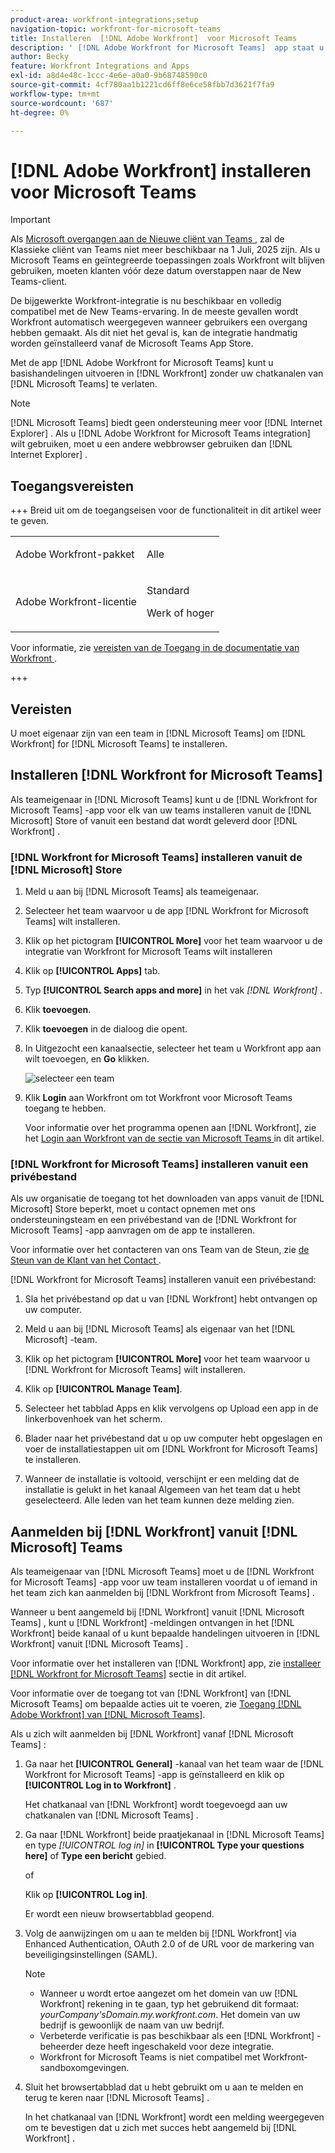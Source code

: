 ```yaml
---
product-area: workfront-integrations;setup
navigation-topic: workfront-for-microsoft-teams
title: Installeren  [!DNL Adobe Workfront]  voor Microsoft Teams
description: ' [!DNL Adobe Workfront for Microsoft Teams]  app staat u toe om basisacties in  [!DNL Workfront]  uit te voeren zonder uw  [!DNL Microsoft Teams]  praatjekanalen te verlaten.'
author: Becky
feature: Workfront Integrations and Apps
exl-id: a8d4e48c-1ccc-4e6e-a0a0-9b68748590c0
source-git-commit: 4cf780aa1b1221cd6ff8e6ce58fbb7d3621f7fa9
workflow-type: tm+mt
source-wordcount: '687'
ht-degree: 0%

---
```


# [!DNL Adobe Workfront] installeren voor Microsoft Teams

<!-- Audited: 1/2024 -->

>[!IMPORTANT]
>
>Als [ Microsoft overgangen aan de Nieuwe cliënt van Teams ](https://learn.microsoft.com/en-us/microsoftteams/teams-classic-client-end-of-availability), zal de Klassieke cliënt van Teams niet meer beschikbaar na 1 Juli, 2025 zijn. Als u Microsoft Teams en geïntegreerde toepassingen zoals Workfront wilt blijven gebruiken, moeten klanten vóór deze datum overstappen naar de New Teams-client.
>
>De bijgewerkte Workfront-integratie is nu beschikbaar en volledig compatibel met de New Teams-ervaring. In de meeste gevallen wordt Workfront automatisch weergegeven wanneer gebruikers een overgang hebben gemaakt. Als dit niet het geval is, kan de integratie handmatig worden geïnstalleerd vanaf de Microsoft Teams App Store.


Met de app [!DNL Adobe Workfront for Microsoft Teams] kunt u basishandelingen uitvoeren in [!DNL Workfront] zonder uw chatkanalen van [!DNL Microsoft Teams] te verlaten.

>[!NOTE]
>
>[!DNL Microsoft Teams] biedt geen ondersteuning meer voor [!DNL Internet Explorer] . Als u [!DNL Adobe Workfront for Microsoft Teams integration] wilt gebruiken, moet u een andere webbrowser gebruiken dan [!DNL Internet Explorer] .




## Toegangsvereisten

+++ Breid uit om de toegangseisen voor de functionaliteit in dit artikel weer te geven.

<table style="table-layout:auto"> 
 <col> 
 <col> 
 <tbody> 
  <tr> 
   <td role="rowheader">Adobe Workfront-pakket</td> 
   <td> <p>Alle</p> </td> 
  </tr> 
  <tr> 
   <td role="rowheader">Adobe Workfront-licentie</td> 
   <td> <p>Standard</p>
   <p>Werk of hoger</p> </td> 
  </tr> 
 </tbody> 
</table>

Voor informatie, zie [ vereisten van de Toegang in de documentatie van Workfront ](/help/quicksilver/administration-and-setup/add-users/access-levels-and-object-permissions/access-level-requirements-in-documentation.md).

+++

## Vereisten

U moet eigenaar zijn van een team in [!DNL Microsoft Teams] om [!DNL Workfront] for [!DNL Microsoft Teams] te installeren.

## Installeren [!DNL Workfront for Microsoft Teams]

Als teameigenaar in [!DNL Microsoft Teams] kunt u de [!DNL Workfront for Microsoft Teams] -app voor elk van uw teams installeren vanuit de [!DNL Microsoft] Store of vanuit een bestand dat wordt geleverd door [!DNL Workfront] .

### [!DNL Workfront for Microsoft Teams] installeren vanuit de [!DNL Microsoft] Store

1. Meld u aan bij [!DNL Microsoft Teams] als teameigenaar.
1. Selecteer het team waarvoor u de app [!DNL Workfront for Microsoft Teams] wilt installeren.
1. Klik op het pictogram **[!UICONTROL More]** voor het team waarvoor u de integratie van Workfront for Microsoft Teams wilt installeren
1. Klik op **[!UICONTROL Apps]** tab.
1. Typ **[!UICONTROL Search apps and more]** in het vak *[!DNL Workfront]* .
1. Klik **toevoegen**.
1. Klik **toevoegen** in de dialoog die opent.
1. In Uitgezocht een kanaalsectie, selecteer het team u Workfront app aan wilt toevoegen, en **Go** klikken.

   ![ selecteer een team ](assets/select-a-team.png)
1. Klik **Login** aan Workfront om tot Workfront voor Microsoft Teams toegang te hebben.

   Voor informatie over het programma openen aan [!DNL Workfront], zie het [ Login aan Workfront van de sectie van Microsoft Teams ](#log-in-to-workfront-from-microsoft-teams) in dit artikel.

### [!DNL Workfront for Microsoft Teams] installeren vanuit een privébestand

Als uw organisatie de toegang tot het downloaden van apps vanuit de [!DNL Microsoft] Store beperkt, moet u contact opnemen met ons ondersteuningsteam en een privébestand van de [!DNL Workfront for Microsoft Teams] -app aanvragen om de app te installeren.

Voor informatie over het contacteren van ons Team van de Steun, zie [ de Steun van de Klant van het Contact ](../../workfront-basics/tips-tricks-and-troubleshooting/contact-customer-support.md).

[!DNL Workfront for Microsoft Teams] installeren vanuit een privébestand:

1. Sla het privébestand op dat u van [!DNL Workfront] hebt ontvangen op uw computer.
1. Meld u aan bij [!DNL Microsoft Teams] als eigenaar van het [!DNL Microsoft] -team.
1. Klik op het pictogram **[!UICONTROL More]** voor het team waarvoor u [!DNL Workfront for Microsoft Teams] wilt installeren.

1. Klik op **[!UICONTROL Manage Team]**.
1. Selecteer het tabblad Apps en klik vervolgens op Upload een app in de linkerbovenhoek van het scherm.
1. Blader naar het privébestand dat u op uw computer hebt opgeslagen en voer de installatiestappen uit om [!DNL Workfront for Microsoft Teams] te installeren.
1. Wanneer de installatie is voltooid, verschijnt er een melding dat de installatie is gelukt in het kanaal Algemeen van het team dat u hebt geselecteerd. Alle leden van het team kunnen deze melding zien.

## Aanmelden bij [!DNL Workfront] vanuit [!DNL Microsoft] Teams

Als teameigenaar van [!DNL Microsoft Teams] moet u de [!DNL Workfront for Microsoft Teams] -app voor uw team installeren voordat u of iemand in het team zich kan aanmelden bij [!DNL Workfront from Microsoft Teams] .

Wanneer u bent aangemeld bij [!DNL Workfront] vanuit [!DNL Microsoft Teams] , kunt u [!DNL Workfront] -meldingen ontvangen in het [!DNL Workfront] beide kanaal of u kunt bepaalde handelingen uitvoeren in [!DNL Workfront] vanuit [!DNL Microsoft Teams] .

Voor informatie over het installeren van [!DNL Workfront] app, zie [ installeer  [!DNL Workfront for Microsoft Teams]](#install-workfront-for-microsoft-teams) sectie in dit artikel.

Voor informatie over de toegang tot van [!DNL Workfront] van [!DNL Microsoft Teams] om bepaalde acties uit te voeren, zie [ Toegang  [!DNL Adobe Workfront]  van  [!DNL Microsoft Teams]](../../workfront-integrations-and-apps/using-workfront-with-microsoft-teams/access-workfront-from-ms-teams.md).

Als u zich wilt aanmelden bij [!DNL Workfront] vanaf [!DNL Microsoft Teams] :

1. Ga naar het **[!UICONTROL General]** -kanaal van het team waar de [!DNL Workfront for Microsoft Teams] -app is geïnstalleerd en klik op **[!UICONTROL Log in to Workfront]** .

   Het chatkanaal van [!DNL Workfront] wordt toegevoegd aan uw chatkanalen van [!DNL Microsoft Teams] .

1. Ga naar [!DNL Workfront] beide praatjekanaal in [!DNL Microsoft Teams] en type *[!UICONTROL log in]* in **[!UICONTROL Type your questions here]** of **Type een bericht** gebied.

   of

   Klik op **[!UICONTROL Log in]**.

   Er wordt een nieuw browsertabblad geopend.

1. Volg de aanwijzingen om u aan te melden bij [!DNL Workfront] via Enhanced Authentication, OAuth 2.0 of de URL voor de markering van beveiligingsinstellingen (SAML).

   >[!NOTE]
   >
   >* Wanneer u wordt ertoe aangezet om het domein van uw [!DNL Workfront] rekening in te gaan, typ het gebruikend dit formaat: *yourCompany&#39;sDomain.my.workfront.com*. Het domein van uw bedrijf is gewoonlijk de naam van uw bedrijf.
   >* Verbeterde verificatie is pas beschikbaar als een [!DNL Workfront] -beheerder deze heeft ingeschakeld voor deze integratie.
   >* Workfront for Microsoft Teams is niet compatibel met Workfront-sandboxomgevingen.


1. Sluit het browsertabblad dat u hebt gebruikt om u aan te melden en terug te keren naar [!DNL Microsoft Teams] .

   In het chatkanaal van [!DNL Workfront] wordt een melding weergegeven om te bevestigen dat u zich met succes hebt aangemeld bij [!DNL Workfront] .
